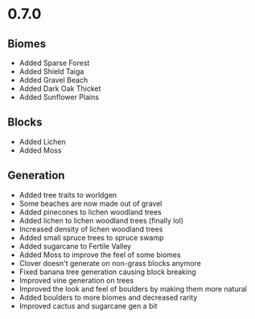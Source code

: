 # 0.7.0

## Biomes
* Added Sparse Forest
* Added Shield Taiga
* Added Gravel Beach
* Added Dark Oak Thicket
* Added Sunflower Plains

## Blocks
* Added Lichen
* Added Moss

## Generation
* Added tree traits to worldgen
* Some beaches are now made out of gravel
* Added pinecones to lichen woodland trees
* Added lichen to lichen woodland trees (finally lol)
* Increased density of lichen woodland trees
* Added small spruce trees to spruce swamp
* Added sugarcane to Fertile Valley
* Added Moss to improve the feel of some biomes
* Clover doesn't generate on non-grass blocks anymore
* Fixed banana tree generation causing block breaking
* Improved vine generation on trees
* Improved the look and feel of boulders by making them more natural
* Added boulders to more biomes and decreased rarity
* Improved cactus and sugarcane gen a bit